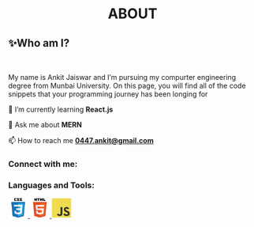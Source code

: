 <h1 align="center">ABOUT</h1>
<h2>✨Who am I?</h2></br>
<p>My name is Ankit Jaiswar and I’m pursuing my compurter engineering degree from Munbai University. On this page, you will find all of the code snippets that your programming journey has been longing for</p>



🌱 I’m currently learning **React.js**

💬 Ask me about **MERN**

📫 How to reach me **0447.ankit@gmail.com**

<h3 align="left">Connect with me:</h3>
<p align="left">
</p>

<h3 align="left">Languages and Tools:</h3>
<p align="left"> <a href="https://www.w3schools.com/css/" target="_blank" rel="noreferrer"> <img src="https://raw.githubusercontent.com/devicons/devicon/master/icons/css3/css3-original-wordmark.svg" alt="css3" width="40" height="40"/> </a> <a href="https://www.w3.org/html/" target="_blank" rel="noreferrer"> <img src="https://raw.githubusercontent.com/devicons/devicon/master/icons/html5/html5-original-wordmark.svg" alt="html5" width="40" height="40"/> </a> <a href="https://developer.mozilla.org/en-US/docs/Web/JavaScript" target="_blank" rel="noreferrer"> <img src="https://raw.githubusercontent.com/devicons/devicon/master/icons/javascript/javascript-original.svg" alt="javascript" width="40" height="40"/> </a> </p>
